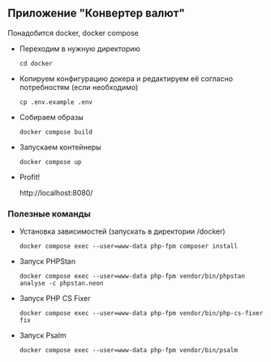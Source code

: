 ## Приложение "Конвертер валют"

Понадобится docker, docker compose

- Переходим в нужную директорию

  `cd docker`

- Копируем конфигурацию докера и редактируем её согласно потребностям (если необходимо)

  `cp .env.example .env`

- Собираем образы

  `docker compose build`

- Запускаем контейнеры

  `docker compose up`

- Profit!

  http://localhost:8080/

### Полезные команды

- Установка зависимостей (запускать в директории /docker)

   `docker compose exec --user=www-data php-fpm composer install`

- Запуск PHPStan

  `docker compose exec --user=www-data php-fpm vendor/bin/phpstan analyse -c phpstan.neon`

- Запуск PHP CS Fixer

  `docker compose exec --user=www-data php-fpm vendor/bin/php-cs-fixer fix`

- Запуск Psalm

  `docker compose exec --user=www-data php-fpm vendor/bin/psalm`
